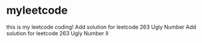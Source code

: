 # myleetcode
this is my leetcode coding!
Add solution for leetcode 263 Ugly Number
Add solution for leetcode 263 Ugly Number Ⅱ
